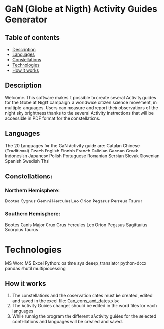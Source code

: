 # GaN (Globe at Nigth) Activity Guides Generator


## Table of contents
* [Description](#description)
* [Languages](#laguages)
* [Constellations](#constellations)
* [Technologies](#technologies)
* [How it works](#how_it_works)

## Description

Welcome. This software makes it possible to create several Activity guides for the Globe at Night campaign, a worldwide citizen science movement, in multiple languages. Users can measure and report their observations of the night sky brightness thanks to the several Activity instructions that will be accessible in PDF format for the constellations.

## Languages

The 20 Languages for the GaN Activity guide are:
Catalan
Chinese (Traditional)
Czech
English
Finnish
French
Galician
German
Greek
Indonesian
Japanese
Polish
Portuguese
Romanian
Serbian
Slovak
Slovenian
Spanish
Swedish
Thai

## Constellations:

### Northern Hemisphere:
Bootes
Cygnus
Gemini
Hercules
Leo
Orion
Pegasus
Perseus
Taurus

### Southern Hemisphere:
Bootes
Canis Major
Crux
Grus
Hercules
Leo
Orion
Pegasus
Sagittarius
Scorpius
Taurus

# Technologies
MS Word
MS Excel
Python:
    os
    time
    sys
    deeep_translator
    python-docx
    pandas
    shutil
    multiprocessing

## How it works 
1. The constellations and the observation dates must be created, edited and saved in the excel file: Gan_cons_and_dates.xlsx
2. The Activity Guides changes should be edited in the word files for each languages
3. While runnig the program the different aActivity guides for the selected contellations and languages will be created and saved.
